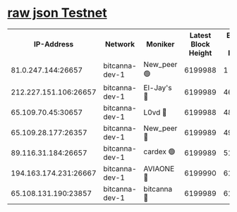 [raw json Testnet](https://rpc-check.bcat.stavr.tech/bcat/rpc-bcat-result.json)
=


<table><tr><th>IP-Address</th><th>Network</th><th>Moniker</th><th>Latest Block Height</th><th>Earliest Block Height</th><th>Catching Up</th><th>Tx Index</th><th>Voting Power</th><th>Scan Time</th></tr><tr><td>81.0.247.144:26657</td><td>bitcanna-dev-1</td><td>New_peer 🟢</td><td>6199988</td><td>1</td><td>False</td><td>on</td><td>0</td><td>2024-01-29T11:56:27.534307203UTC</td></tr><tr><td>212.227.151.106:26657</td><td>bitcanna-dev-1</td><td>El-Jay's 🔴</td><td>6199989</td><td>4670391</td><td>False</td><td>on</td><td>2218164</td><td>2024-01-29T11:56:34.378420116UTC</td></tr><tr><td>65.109.70.45:30657</td><td>bitcanna-dev-1</td><td>L0vd 🔴</td><td>6199988</td><td>4828155</td><td>False</td><td>on</td><td>7920</td><td>2024-01-29T11:56:27.966490671UTC</td></tr><tr><td>65.109.28.177:26357</td><td>bitcanna-dev-1</td><td>New_peer 🔴</td><td>6199989</td><td>4952911</td><td>False</td><td>on</td><td>2237067</td><td>2024-01-29T11:56:35.067159629UTC</td></tr><tr><td>89.116.31.184:26657</td><td>bitcanna-dev-1</td><td>cardex 🟢</td><td>6199989</td><td>5185001</td><td>False</td><td>on</td><td>0</td><td>2024-01-29T11:56:34.716426663UTC</td></tr><tr><td>194.163.174.231:26667</td><td>bitcanna-dev-1</td><td>AVIAONE 🔴</td><td>6199990</td><td>6191801</td><td>False</td><td>on</td><td>1949865</td><td>2024-01-29T11:56:41.963011470UTC</td></tr><tr><td>65.108.131.190:23857</td><td>bitcanna-dev-1</td><td>bitcanna 🔴</td><td>6199989</td><td>6195989</td><td>False</td><td>off</td><td>82269</td><td>2024-01-29T11:56:35.424706139UTC</td></tr></table>